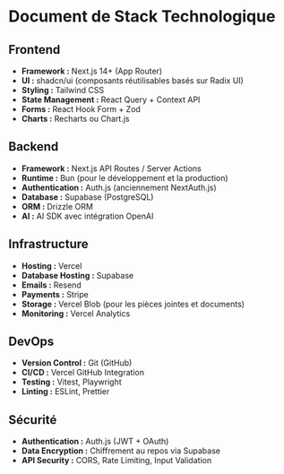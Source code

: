 # Document de Stack Technologique

## Frontend

- **Framework :** Next.js 14+ (App Router) 
- **UI :** shadcn/ui (composants réutilisables basés sur Radix UI)
- **Styling :** Tailwind CSS
- **State Management :** React Query + Context API
- **Forms :** React Hook Form + Zod
- **Charts :** Recharts ou Chart.js


## Backend

- **Framework :** Next.js API Routes / Server Actions 
- **Runtime :** Bun (pour le développement et la production)
- **Authentication :** Auth.js (anciennement NextAuth.js)
- **Database :** Supabase (PostgreSQL)
- **ORM :** Drizzle ORM
- **AI :** AI SDK avec intégration OpenAI 


## Infrastructure

- **Hosting :** Vercel 
- **Database Hosting :** Supabase
- **Emails :** Resend
- **Payments :** Stripe
- **Storage :** Vercel Blob (pour les pièces jointes et documents) 
- **Monitoring :** Vercel Analytics 


## DevOps

- **Version Control :** Git (GitHub)
- **CI/CD :** Vercel GitHub Integration 
- **Testing :** Vitest, Playwright
- **Linting :** ESLint, Prettier


## Sécurité

- **Authentication :** Auth.js (JWT + OAuth)
- **Data Encryption :** Chiffrement au repos via Supabase
- **API Security :** CORS, Rate Limiting, Input Validation 